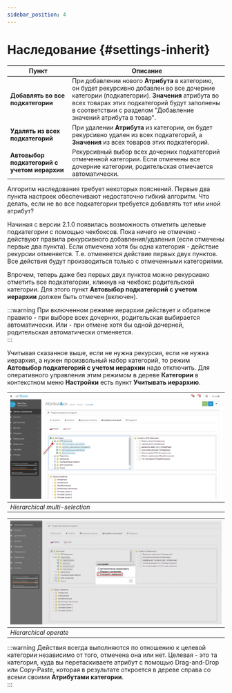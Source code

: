 ```yaml
---
sidebar_position: 4
---
```


# Наследование {#settings-inherit}

| Пункт | Описание |  
| --- | --- |  
| **Добавлять во все подкатегории** | При добавлении нового **Атрибута** в категорию, он будет рекурсивно добавлен во все дочерние категории (подкатегории). **Значения** атрибута во всех товарах этих подкатегорий будут заполнены в соответствии с разделом "Добавление значений атрибута в товар". |  
| **Удалять из всех подкатегорий** | При удалении **Атрибута** из категории, он будет рекурсивно удален из всех подкатегорий, а **Значения** из всех товаров этих подкатегорий. |  
| **Автовыбор подкатегорий с учетом иерархии** | Рекурсивный выбор всех дочерних подкатегорий отмеченной категории. Если отмечены все дочерние категории, родительская отмечается автоматически. |  

Алгоритм наследования требует некоторых пояснений. Первые два пункта настроек обеспечивают недостаточно гибкий алгоритм. Что делать, если не во все подкатегории требуется добавлять тот или иной атрибут?  

Начиная с версии 2.1.0 появилась возможность отметить целевые подкатегории с помощью чекбоксов. Пока ничего не отмечено - действуют правила рекурсивного добавления/удаления (если отмечены первые два пункта). Если отмечена хотя бы одна категория - действие рекурсии отменяется. Т.е. отменяется действие первых двух пунктов. Все действия будут производиться только с отмеченными категориями.  

Впрочем, теперь даже без первых двух пунктов можно рекурсивно отметить все подкатегории, кликнув на чекбокс родительской категории. Для этого пункт **Автовыбор подкатегорий с учетом иерархии** должен быть отмечен (включен).  

:::warning 
При включенном режиме иерархии действует и обратное правило - при выборе всех дочерних, родительская выбирается автоматически. Или - при отмене хотя бы одной дочерней, родительская автоматически отменяется.  
:::

Учитывая сказанное выше, если не нужна рекурсия, если не нужна иерархия, а нужен произвольный набор категорий, то режим **Автовыбор подкатегорий с учетом иерархии** надо отключить. Для оперативного управления этим режимом в дереве **Категории** в контекстном меню **Настройки** есть пункт **Учитывать иерархию**.  

| ![Hierarchical multi-selection](/img/tutorial/hier_category.jpg) |
| - |
| *Hierarchical multi-selection* |  

| ![Hierarchical operate](/img/tutorial/hier_operative.jpg) |  
| - |
| *Hierarchical operate* |

:::warning
Действия всегда выполняются по отношению к целевой категории независимо от того, отмечена она или нет. Целевая - это та категория, куда вы перетаскиваете атрибут с помощью Drag-and-Drop или Copy-Paste, которая в результате откроется в дереве справа со всеми своими **Атрибутами категории**.  
:::
